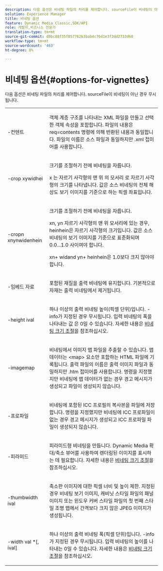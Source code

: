 ```yaml
---
description: 다음 옵션은 비네팅 파일의 처리를 제어합니다. sourceFile이 비네팅이 아닌 경우 무시됩니다.
solution: Experience Manager
title: 비네팅 옵션
feature: Dynamic Media Classic,SDK/API
role: 개발자,비즈니스 전문가
translation-type: tm+mt
source-git-commit: d0bc88f55f857762b3bab4c76d1e3f3dd2733d60
workflow-type: tm+mt
source-wordcount: '463'
ht-degree: 0%

---
```



# 비네팅 옵션{#options-for-vignettes}

다음 옵션은 비네팅 파일의 처리를 제어합니다. sourceFile이 비네팅이 아닌 경우 무시됩니다.

<table id="simpletable_6D0C967EB84947FBAC34B46C4BB23AF0"> 
 <tr class="strow"> 
  <td class="stentry"> <p><span class="codeph"> -컨텐트</span> </p></td> 
  <td class="stentry"> <p>객체 계층 구조를 나타내는 XML 파일을 만들고 선택한 객체 속성을 포함합니다. 파일의 내용은 <span class="codeph"> req=contents</span> 명령에 의해 반환된 내용과 동일합니다. 파일의 이름은 소스 파일과 동일하지만 <span class="filepath"> .xml</span> 접미어를 사용합니다. </p></td> 
 </tr> 
 <tr class="strow"> 
  <td class="stentry"> <p><span class="codeph">-crop  <span class="varname"> </span><span class="varname"> </span><span class="varname"> </span><span class="varname"> xywidhei</span></span> </p></td> 
  <td class="stentry"> <p>크기를 조절하기 전에 비네팅을 자릅니다. </p> <p><span class="codeph"><span class="varname"> x</span><span class="varname"> </span></span> 는 자르기 사각형의 맨 위 <span class="codeph"><span class="varname"> 의</span> 모서리<span class="varname"> </span></span> 로 자르기 사각형의 크기를 나타냅니다. 값은 소스 비네팅의 전체 해상도 보기 이미지를 기준으로 하는 픽셀 좌표입니다. </p></td> 
 </tr> 
 <tr class="strow"> 
  <td class="stentry"> <p><span class="codeph">-cropn  <span class="varname"> </span><span class="varname"> </span><span class="varname"> </span><span class="varname"> xnynwidenhein</span></span> </p> </td> 
  <td class="stentry"> <p>크기를 조절하기 전에 비네팅을 자릅니다. </p> <p><span class="codeph"><span class="varname"> xn</span>,<span class="varname"> </span></span> yn <span class="codeph"><span class="varname">  자르기 사각형의 맨 위 모서리</span>에 있는<span class="varname"> </span></span>  경우, heinhein은 자르기 사각형의 크기입니다. 값은 소스 비네팅의 보기 이미지를 기준으로 표준화되며 0.0...1.0 사이여야 합니다. </p> <p><span class="codeph"><span class="varname"> xn</span></span>+<span class="codeph"><span class="varname"> </span></span> widand  <span class="codeph"><span class="varname"> yn</span></span>+<span class="codeph"><span class="varname"> </span></span> heinhein은 1.0보다 크지 않아야 합니다. </p></td> 
 </tr> 
 <tr class="strow"> 
  <td class="stentry"> <p><span class="codeph"> -임베드 자료</span> </p></td> 
  <td class="stentry"> <p>포함된 재질을 출력 비네팅에 유지합니다. 기본적으로 자재는 출력 비네팅에서 제거됩니다. </p></td> 
 </tr> 
 <tr class="strow"> 
  <td class="stentry"> <p><span class="codeph">-height  <span class="varname"> ival</span></span> </p></td> 
  <td class="stentry"> <p>하나 이상의 출력 비네팅 높이(픽셀 단위)입니다. -info가 지정된 경우 무시됩니다. <span class="varname"> 입력 비네팅의 폭을 나타내는 값</span> 은 0일 수 있습니다. 자세한 내용은 <a href="../../../../ir-api/vntc/utilities/c-ir-vignette-converter-vntc/c-ir-vignette-scaling.md#concept-e373a29c2f954df98d704c7723804585" type="concept" format="dita" scope="local"> 비네팅 크기 조절</a>을 참조하십시오. </p></td> 
 </tr> 
 <tr class="strow"> 
  <td class="stentry"> <p><span class="codeph"> -imagemap</span> </p></td> 
  <td class="stentry"> <p>비네팅에서 이미지 맵 파일을 추출할 수 있습니다. 맵 데이터는 <span class="codeph"> &lt;map&gt;</span> 요소만 포함하는 HTML 파일에 기록됩니다. 출력 파일의 이름은 출력 이미지 파일과 동일하지만 <span class="filepath"> .htm</span> 접미어를 사용합니다. 명령을 지정했지만 비네팅에 맵 데이터가 없는 경우 경고 메시지가 생성되고 파일이 생성되지 않습니다. </p></td> 
 </tr> 
 <tr class="strow"> 
  <td class="stentry"> <p><span class="codeph"> -프로파일</span> </p></td> 
  <td class="stentry"> <p>비네팅에 포함된 ICC 프로필의 복사본을 파일에 저장합니다. 명령을 지정했지만 비네팅에 ICC 프로파일이 없는 경우 경고 메시지가 생성되고 ICC 프로파일 파일이 생성되지 않습니다. </p></td> 
 </tr> 
 <tr class="strow"> 
  <td class="stentry"> <p><span class="codeph"> -피라미드</span> </p></td> 
  <td class="stentry"> <p>피라미드형 비네팅을 만듭니다. Dynamic Media 확대/축소 뷰어를 사용하여 렌더링된 이미지를 표시하는 데 필요합니다. 자세한 내용은 <a href="../../../../ir-api/vntc/utilities/c-ir-vignette-converter-vntc/c-ir-vignette-scaling.md#concept-e373a29c2f954df98d704c7723804585" type="concept" format="dita" scope="local"> 비네팅 크기 조절</a>을 참조하십시오. </p></td> 
 </tr> 
 <tr class="strow"> 
  <td class="stentry"> <p><span class="codeph">-thumbwidth  <span class="varname"> ival</span></span> </p></td> 
  <td class="stentry"> <p>축소판 이미지에 대한 픽셀 너비 및 높이 제한. 지정된 경우 비네팅 보기 이미지, 캐비닛 스타일 파일의 패널 이미지 또는 윈도우 커버 스타일 파일의 첫 번째 스타일 조명 맵에서 <span class="varname"> 간격</span>보다 크지 않은 JPEG 이미지가 생성됩니다. </p></td> 
 </tr> 
 <tr class="strow"> 
  <td class="stentry"> <p><span class="codeph">-width  <span class="varname"> val</span> *[,<span class="varname"> ival</span>]</span> </p></td> 
  <td class="stentry"> <p>하나 이상의 출력 비네팅 폭(픽셀 단위)입니다. <span class="codeph"> -info</span>가 지정된 경우 무시됩니다. <span class="varname"> 입력 </span> 비네팅의 높이를 나타내는 0일 수 있습니다. 자세한 내용은 <a href="../../../../ir-api/vntc/utilities/c-ir-vignette-converter-vntc/c-ir-vignette-scaling.md#concept-e373a29c2f954df98d704c7723804585" type="concept" format="dita" scope="local"> 비네팅 크기 조절</a>을 참조하십시오. </p></td> 
 </tr> 
</table>

